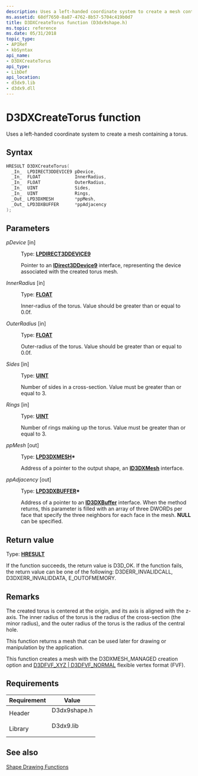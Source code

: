 ```yaml
---
description: Uses a left-handed coordinate system to create a mesh containing a torus.
ms.assetid: 68df7650-8a87-4762-8b57-5704c419b0d7
title: D3DXCreateTorus function (D3dx9shape.h)
ms.topic: reference
ms.date: 05/31/2018
topic_type:
- APIRef
- kbSyntax
api_name:
- D3DXCreateTorus
api_type:
- LibDef
api_location:
- d3dx9.lib
- d3dx9.dll
---
```


# D3DXCreateTorus function

Uses a left-handed coordinate system to create a mesh containing a torus.

## Syntax


```C++
HRESULT D3DXCreateTorus(
  _In_  LPDIRECT3DDEVICE9 pDevice,
  _In_  FLOAT             InnerRadius,
  _In_  FLOAT             OuterRadius,
  _In_  UINT              Sides,
  _In_  UINT              Rings,
  _Out_ LPD3DXMESH        *ppMesh,
  _Out_ LPD3DXBUFFER      *ppAdjacency
);
```



## Parameters

<dl> <dt>

*pDevice* \[in\]
</dt> <dd>

Type: **[**LPDIRECT3DDEVICE9**](/windows/win32/api/d3d9helper/nn-d3d9helper-idirect3ddevice9)**

Pointer to an [**IDirect3DDevice9**](/windows/win32/api/d3d9helper/nn-d3d9helper-idirect3ddevice9) interface, representing the device associated with the created torus mesh.

</dd> <dt>

*InnerRadius* \[in\]
</dt> <dd>

Type: **[**FLOAT**](../winprog/windows-data-types.md)**

Inner-radius of the torus. Value should be greater than or equal to 0.0f.

</dd> <dt>

*OuterRadius* \[in\]
</dt> <dd>

Type: **[**FLOAT**](../winprog/windows-data-types.md)**

Outer-radius of the torus. Value should be greater than or equal to 0.0f.

</dd> <dt>

*Sides* \[in\]
</dt> <dd>

Type: **[**UINT**](../winprog/windows-data-types.md)**

Number of sides in a cross-section. Value must be greater than or equal to 3.

</dd> <dt>

*Rings* \[in\]
</dt> <dd>

Type: **[**UINT**](../winprog/windows-data-types.md)**

Number of rings making up the torus. Value must be greater than or equal to 3.

</dd> <dt>

*ppMesh* \[out\]
</dt> <dd>

Type: **[**LPD3DXMESH**](id3dxmesh.md)\***

Address of a pointer to the output shape, an [**ID3DXMesh**](id3dxmesh.md) interface.

</dd> <dt>

*ppAdjacency* \[out\]
</dt> <dd>

Type: **[**LPD3DXBUFFER**](id3dxbuffer.md)\***

Address of a pointer to an [**ID3DXBuffer**](id3dxbuffer.md) interface. When the method returns, this parameter is filled with an array of three DWORDs per face that specify the three neighbors for each face in the mesh. **NULL** can be specified.

</dd> </dl>

## Return value

Type: **[**HRESULT**](https://msdn.microsoft.com/library/Bb401631(v=MSDN.10).aspx)**

If the function succeeds, the return value is D3D\_OK. If the function fails, the return value can be one of the following: D3DERR\_INVALIDCALL, D3DXERR\_INVALIDDATA, E\_OUTOFMEMORY.

## Remarks

The created torus is centered at the origin, and its axis is aligned with the z-axis. The inner radius of the torus is the radius of the cross-section (the minor radius), and the outer radius of the torus is the radius of the central hole.

This function returns a mesh that can be used later for drawing or manipulation by the application.

This function creates a mesh with the D3DXMESH\_MANAGED creation option and [D3DFVF\_XYZ \| D3DFVF\_NORMAL](d3dfvf.md) flexible vertex format (FVF).

## Requirements



| Requirement | Value |
|--------------------|-----------------------------------------------------------------------------------------|
| Header<br/>  | <dl> <dt>D3dx9shape.h</dt> </dl> |
| Library<br/> | <dl> <dt>D3dx9.lib</dt> </dl>    |



## See also

<dl> <dt>

[Shape Drawing Functions](dx9-graphics-reference-d3dx-functions-shape.md)
</dt> </dl>

 

 

